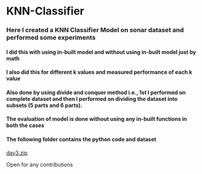 # KNN-Classifier

### Here I created a KNN Classifier Model on sonar dataset and performed some experiments

#### I did this with using in-built model and without using in-built model just by math
#### I also did this for different k values and measured performance of each k value
#### Also done by using divide and conquer method i.e., 1st I performed on complete dataset and then I performed on dividing the dataset into subsets (5 parts and 6 parts). 
#### The evaluation of model is done without using any in-built functions in both the cases


#### The following folder contains the python code and dataset
[day3.zip](https://github.com/sinister-001/KNN-Classifier/files/10185244/day3.zip)


Open for any contributions
